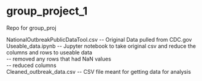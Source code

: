 # group_project_1
Repo for group_proj

NationalOutbreakPublicDataTool.csv -- Original Data pulled from CDC.gov  
Useable_data.ipynb -- Jupyter notebook to take original csv and reduce the columns and rows to useable data   
  -- removed any rows that had NaN values  
  -- reduced columns  
Cleaned_outbreak_data.csv -- CSV file meant for getting data for analysis  
